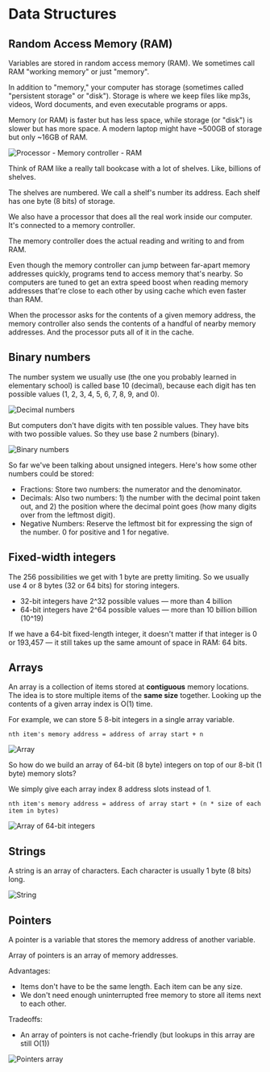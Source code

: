 # Data Structures

## Random Access Memory (RAM)

Variables are stored in random access memory (RAM). We sometimes call RAM "working memory" or just "memory".

In addition to "memory," your computer has storage (sometimes called "persistent storage" or "disk"). Storage is where we keep files like mp3s, videos, Word documents, and even executable programs or apps.

Memory (or RAM) is faster but has less space, while storage (or "disk") is slower but has more space. A modern laptop might have ~500GB of storage but only ~16GB of RAM.

![Processor - Memory controller - RAM](assets/processor-memory-controller-ram.svg)

Think of RAM like a really tall bookcase with a lot of shelves. Like, billions of shelves. 

The shelves are numbered. We call a shelf's number its address. Each shelf has one byte (8 bits) of storage.

We also have a processor that does all the real work inside our computer. It's connected to a memory controller. 

The memory controller does the actual reading and writing to and from RAM. 

Even though the memory controller can jump between far-apart memory addresses quickly, programs tend to access memory that's nearby. So computers are tuned to get an extra speed boost when reading memory addresses that're close to each other by using cache which even faster than RAM. 

When the processor asks for the contents of a given memory address, the memory controller also sends the contents of a handful of nearby memory addresses. And the processor puts all of it in the cache.

## Binary numbers

The number system we usually use (the one you probably learned in elementary school) is called base 10 (decimal), because each digit has ten possible values (1, 2, 3, 4, 5, 6, 7, 8, 9, and 0).

![Decimal numbers](assets/base-10-numbers.svg)

But computers don't have digits with ten possible values. They have bits with two possible values. So they use base 2 numbers (binary).

![Binary numbers](assets/base-2-numbers.svg)

So far we've been talking about unsigned integers. Here's how some other numbers could be stored:
- Fractions: Store two numbers: the numerator and the denominator.
- Decimals: Also two numbers: 1) the number with the decimal point taken out, and 2) the position where the decimal point goes (how many digits over from the leftmost digit).
- Negative Numbers: Reserve the leftmost bit for expressing the sign of the number. 0 for positive and 1 for negative.

## Fixed-width integers

The 256 possibilities we get with 1 byte are pretty limiting. So we usually use 4 or 8 bytes (32 or 64 bits) for storing integers.

- 32-bit integers have 2^32 possible values — more than 4 billion
- 64-bit integers have 2^64 possible values — more than 10 billion billion (10^19)

If we have a 64-bit fixed-length integer, it doesn't matter if that integer is 0 or 193,457 — it still takes up the same amount of space in RAM: 64 bits.

## Arrays

An array is a collection of items stored at **contiguous** memory locations. The idea is to store multiple items of the **same size** together. Looking up the contents of a given array index is O(1) time.

For example, we can store 5 8-bit integers in a single array variable.

```
nth item's memory address = address of array start + n
```

![Array](assets/array.svg)

So how do we build an array of 64-bit (8 byte) integers on top of our 8-bit (1 byte) memory slots?

We simply give each array index 8 address slots instead of 1.

```
nth item's memory address = address of array start + (n * size of each item in bytes)
```

![Array of 64-bit integers](assets/array-of-64-bit-integers.svg)

## Strings

A string is an array of characters. Each character is usually 1 byte (8 bits) long.

![String](assets/strings.svg)

## Pointers

A pointer is a variable that stores the memory address of another variable.

Array of pointers is an array of memory addresses.

Advantages: 
- Items don't have to be the same length. Each item can be any size.
- We don't need enough uninterrupted free memory to store all items next to each other.

Tradeoffs:
- An array of pointers is not cache-friendly (but lookups in this array are still O(1))

![Pointers array](assets/pointers-array.svg)


